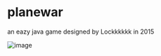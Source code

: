 # planewar 
an eazy java game designed by Lockkkkkk  in 2015

![image](https://github.com/Lockkkkkk/raw/master/planewar/Start.png)
